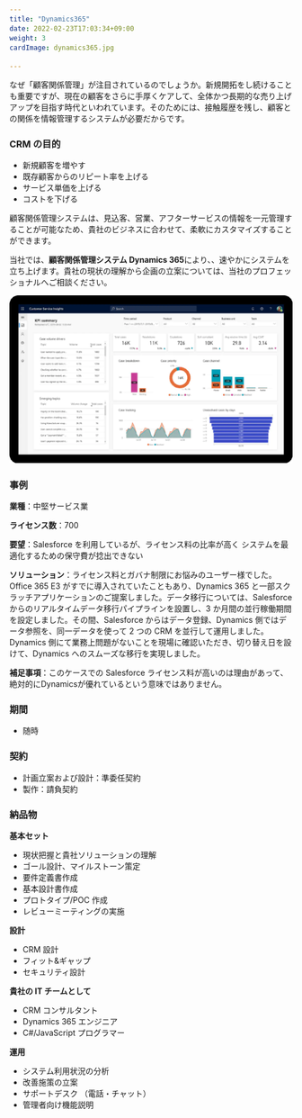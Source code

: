 ```yaml
---
title: "Dynamics365"
date: 2022-02-23T17:03:34+09:00
weight: 3
cardImage: dynamics365.jpg

---
```


なぜ「顧客関係管理」が注目されているのでしょうか。新規開拓をし続けることも重要ですが、現在の顧客をさらに手厚くケアして、全体かつ長期的な売り上げアップを目指す時代といわれています。そのためには、接触履歴を残し、顧客との関係を情報管理するシステムが必要だからです。

### CRM の目的

- 新規顧客を増やす
- 既存顧客からのリピート率を上げる
- サービス単価を上げる
- コストを下げる

顧客関係管理システムは、見込客、営業、アフターサービスの情報を一元管理することが可能なため、貴社のビジネスに合わせて、柔軟にカスタマイズすることができます。

当社では、**顧客関係管理システム Dynamics 365**により、、速やかにシステムを立ち上げます。貴社の現状の理解から企画の立案については、当社のプロフェッショナルへご相談ください。

![ Image is not Available !](dynamics-365.webp)

### 事例

**業種**：中堅サービス業

**ライセンス数**：700

**要望**：Salesforce を利用しているが、ライセンス料の比率が高く システムを最適化するための保守費が捻出できない

**ソリューション**：ライセンス料とガバナ制限にお悩みのユーザー様でした。Office 365 E3 がすでに導入されていたこともあり、Dynamics 365 と一部スクラッチアプリケーションのご提案しました。データ移行については、Salesforce からのリアルタイムデータ移行パイプラインを設置し、3 か月間の並行稼働期間を設定しました。その間、Salesforce からはデータ登録、Dynamics 側ではデータ参照を、同一データを使って 2 つの CRM を並行して運用しました。Dynamics 側にて業務上問題がないことを現場に確認いただき、切り替え日を設けて、Dynamics へのスムーズな移行を実現しました。

**補足事項**：このケースでの Salesforce ライセンス料が高いのは理由があって、絶対的にDynamicsが優れているという意味ではありません。

### 期間

- 随時

### 契約

- 計画立案および設計：準委任契約
- 製作：請負契約

### 納品物

**基本セット**

- 現状把握と貴社ソリューションの理解
- ゴール設計、マイルストーン策定
- 要件定義書作成
- 基本設計書作成
- プロトタイプ/POC 作成
- レビューミーティングの実施



**設計**

- CRM 設計
- フィット&ギャップ
- セキュリティ設計

**貴社の IT チームとして**

- CRM コンサルタント
- Dynamics 365 エンジニア
- C#/JavaScript プログラマー

**運用**

- システム利用状況の分析
- 改善施策の立案
- サポートデスク （電話・チャット）
- 管理者向け機能説明